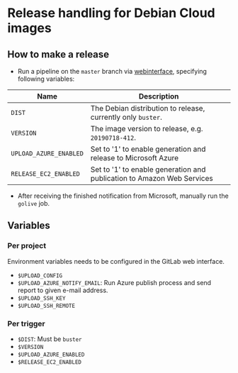 # Release handling for Debian Cloud images

## How to make a release

* Run a pipeline on the `master` branch via [webinterface](https://salsa.debian.org/cloud-team/debian-cloud-images-release/pipelines/new), specifying following variables:

| Name | Description
|---|---|
| `DIST` | The Debian distribution to release, currently only `buster`.
| `VERSION` | The image version to release, e.g. `20190718-412`.
| `UPLOAD_AZURE_ENABLED` | Set to '1' to enable generation and release to Microsoft Azure
| `RELEASE_EC2_ENABLED` | Set to '1' to enable generation and publication to Amazon Web Services

* After receiving the finished notification from Microsoft, manually run the `golive` job.

## Variables

### Per project

Environment variables needs to be configured in the GitLab web interface.

 * `$UPLOAD_CONFIG`
 * `$UPLOAD_AZURE_NOTIFY_EMAIL`: Run Azure publish process and send report to given e-mail address.
 * `$UPLOAD_SSH_KEY`
 * `$UPLOAD_SSH_REMOTE`

### Per trigger

* `$DIST`: Must be `buster`
* `$VERSION`
* `$UPLOAD_AZURE_ENABLED`
* `$RELEASE_EC2_ENABLED`
